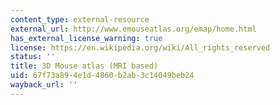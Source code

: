 ```yaml
---
content_type: external-resource
external_url: http://www.emouseatlas.org/emap/home.html
has_external_license_warning: true
license: https://en.wikipedia.org/wiki/All_rights_reserved
status: ''
title: 3D Mouse atlas (MRI based)
uid: 67f73a89-4e1d-4860-b2ab-3c14049beb24
wayback_url: ''
---
```

